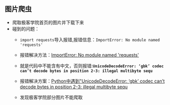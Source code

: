 ## 图片爬虫
- 爬取极客学院首页的图片并下载下来
- 碰到的问题：
	+ ``import requests``导入报错,报错信息：``ImportError: No module named 'requests'``
	
	+ 报错解决方法：[ImportError: No module named 'requests'](http://my.oschina.net/chier/blog/341419)
	
	+ 就是代码中不能含有中文，否则报错:**```UnicodeDecodeError: ‘gbk’ codec can’t decode bytes in position 2-3: illegal multibyte sequ```**
	
	+ 报错解决方案：[Python中遇到"UnicodeDecodeError: ‘gbk’ codec can’t decode bytes in position 2-3: illegal multibyte sequ](http://blog.csdn.net/tzs_1041218129/article/details/51581170)
	
	+ 发现极客学院部分图片不能爬取
